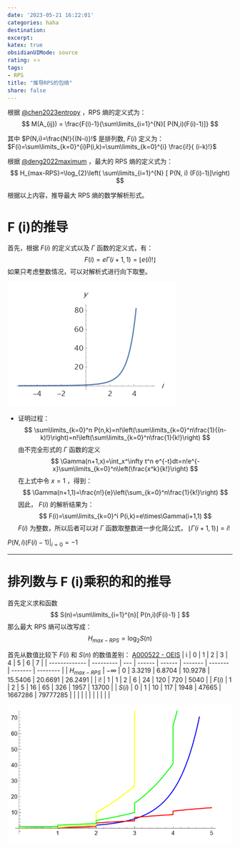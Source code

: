 ```yaml
---
date: '2023-05-21 16:22:01'
categories: haha 
destination: 
excerpt: 
katex: true
obsidianUIMode: source
rating: ⭐⭐
tags:  
- RPS 
title: "推导RPS的包络"
share: false
---
```




根据 [@chen2023entropy](private/02-Reading/mdnotes/@chen2023entropy.md) ，RPS 熵的定义式为： 
$$
M(A_{ij}) = \frac{F(i)-1}{\sum\limits_{i=1}^{N}[ P(N,i)(F(i)-1)]}
$$

其中 $P(N,i)=\frac{N!}{(N-i)}!$ 是排列数, $F(i)$ 定义为： $F(i)=\sum\limits_{k=0}^{i}P(i,k)=\sum\limits_{k=0}^{i} \frac{i!}{	(i-k)!}$


根据 [@deng2022maximum](private/02-Reading/mdnotes/@deng2022maximum.md) ，最大的 RPS 熵的定义式为：
$$
H_{max-RPS}=\log_{2}\left( \sum\limits_{i=1}^{N} [ P(N, i) (F(i)-1)]\right)
$$

根据以上内容，推导最大 RPS 熵的数学解析形式。



# F (i)的推导

首先，根据 $F(i)$ 的定义式以及 $\Gamma$ 函数的定义式，有：
$$
F(i)=e \Gamma(i+1,1)=\lfloor e (i)! \rfloor
$$
如果只考虑整数情况，可以对解析式进行向下取整。


![](private/08-Assets/Pasted%20image%2020230521174238.png)

- 证明过程：
$$
\sum\limits_{k=0}^n P(n,k)=n!\left(\sum\limits_{k=0}^n\frac{1}{(n-k)!}\right)=n!\left(\sum\limits_{k=0}^n\frac{1}{k!}\right)
$$
由不完全形式的 $\Gamma$ 函数的定义
$$
\Gamma(n+1,x)=\int_x^\infty t^n e^{-t}dt=n!e^{-x}\sum\limits_{k=0}^n\left(\frac{x^k}{k!}\right)
$$
在上式中令 $x=1$ ，得到：
$$
\Gamma(n+1,1)=\frac{n!}{e}\left(\sum_{k=0}^n\frac{1}{k!}\right)
$$
因此， $F(i)$ 的解析结果为：
$$
F(i)=\sum\limits_{k=0}^i P(i,k)=e\times\Gamma(i+1,1)
$$
$F(i)$ 为整数，所以后者可以对 $\Gamma$ 函数取整数进一步化简公式， $\lfloor\Gamma(i+1,1)\rfloor=i!$

$P(N, i) (F(i)-1)|_{i=0}=-1$ 

---

# 排列数与 F (i)乘积的和的推导

首先定义求和函数 
$$
S(n)=\sum\limits_{i=1}^{n}[ P(n,i)(F(i)-1) ] 
$$
那么最大 RPS 熵可以改写成：
$$
H_{max-RPS}=\log_2S(n)
$$

首先从数值比较下 $F(i)$ 和 $S(n)$ 的数值差别：
[A000522 - OEIS](https://oeis.org/A000522)
| i             | 0         | 1   | 2      | 3      | 4       | 5       | 6       | 7        |
| ------------- | --------- | --- | ------ | ------ | ------- | ------- | ------- | -------- |
| $H_{max-RPS}$ | $-\infty$ | 0   | 3.3219 | 6.8704 | 10.9278 | 15.5406 | 20.6691 | 26.2491  |
| i!            | 1         | 1   | 2      | 6      | 24      | 120     | 720     | 5040         |
| $F(i)$        | 1         | 2   | 5      | 16     | 65      | 326     | 1957    | 13700    |
| $S(i)$        | 0         | 1   | 10     | 117    | 1948    | 47665   | 1667286 | 79777285 |
|               |           |     |        |        |         |         |         |          |

<!--Upload failed, remote server returned an error: Imgur is temporarily over capacity. Please try again later.-->
![](private/08-Assets/Pasted%20image%2020230521213626.png)

